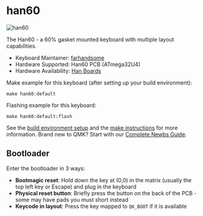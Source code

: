 # han60

![han60](https://i.imgur.com/nfiSGNOh.jpg)

The Han60 - a 60% gasket mounted keyboard with multiple layout capabilities.

* Keyboard Maintainer: [farhandsome](https://github.com/farhandsome)
* Hardware Supported: Han60 PCB (ATmega32U4)
* Hardware Availability: [Han Boards](hanboards.com)

Make example for this keyboard (after setting up your build environment):

    make han60:default

Flashing example for this keyboard:

    make han60:default:flash

See the [build environment setup](https://docs.qmk.fm/#/getting_started_build_tools) and the [make instructions](https://docs.qmk.fm/#/getting_started_make_guide) for more information. Brand new to QMK? Start with our [Complete Newbs Guide](https://docs.qmk.fm/#/newbs).

## Bootloader

Enter the bootloader in 3 ways:

* **Bootmagic reset**: Hold down the key at (0,0) in the matrix (usually the top left key or Escape) and plug in the keyboard
* **Physical reset button**: Briefly press the button on the back of the PCB - some may have pads you must short instead
* **Keycode in layout**: Press the key mapped to `QK_BOOT` if it is available
